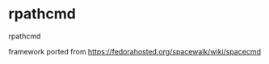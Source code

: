 rpathcmd
========

rpathcmd

framework ported from https://fedorahosted.org/spacewalk/wiki/spacecmd
